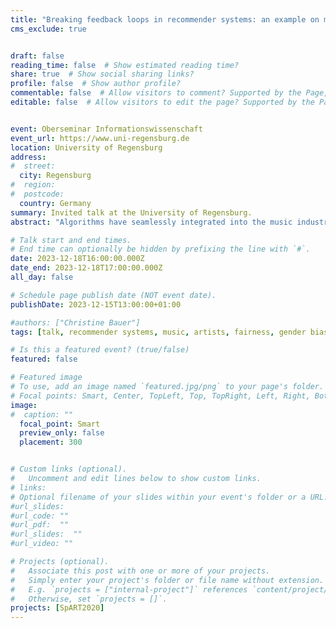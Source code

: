 ```yaml
---
title: "Breaking feedback loops in recommender systems: an example on mitigating artist gender bias in the music domain"
cms_exclude: true


draft: false
reading_time: false  # Show estimated reading time?
share: true  # Show social sharing links?
profile: false  # Show author profile?
commentable: false  # Allow visitors to comment? Supported by the Page, Post, and Docs content types.
editable: false  # Allow visitors to edit the page? Supported by the Page, Post, and Docs content types.


event: Oberseminar Informationswissenschaft
event_url: https://www.uni-regensburg.de
location: University of Regensburg
address:
#  street: 
  city: Regensburg
#  region: 
#  postcode:
  country: Germany
summary: Invited talk at the University of Regensburg.
abstract: "Algorithms have seamlessly integrated into the music industry, with music recommender systems facilitating navigation through vast catalogs of music tracks. These systems suggest similar artists or recommend the next track for us to listen to. An ideal music recommender system should recommend the 'right music to the right person at the right moment.' However, what happens if it falls short of being ideal? In this presentation, I delve into the perspective of artists. Among other aspects, I will present research findings on artist gender bias in music recommendations and provide strategies for mitigation."

# Talk start and end times.
# End time can optionally be hidden by prefixing the line with `#`.
date: 2023-12-18T16:00:00.000Z
date_end: 2023-12-18T17:00:00.000Z
all_day: false

# Schedule page publish date (NOT event date).
publishDate: 2023-12-15T13:00:00+01:00

#authors: ["Christine Bauer"]
tags: [talk, recommender systems, music, artists, fairness, gender bias]

# Is this a featured event? (true/false)
featured: false

# Featured image
# To use, add an image named `featured.jpg/png` to your page's folder. 
# Focal points: Smart, Center, TopLeft, Top, TopRight, Left, Right, BottomLeft, Bottom, BottomRight.
image:
#  caption: ""
  focal_point: Smart
  preview_only: false
  placement: 300


# Custom links (optional).
#   Uncomment and edit lines below to show custom links.
# links:
# Optional filename of your slides within your event's folder or a URL.
#url_slides:
#url_code: ""
#url_pdf:  ""
#url_slides:  ""
#url_video: ""

# Projects (optional).
#   Associate this post with one or more of your projects.
#   Simply enter your project's folder or file name without extension.
#   E.g. `projects = ["internal-project"]` references `content/project/deep-learning/index.md`.
#   Otherwise, set `projects = []`.
projects: [SpART2020]
---
```

